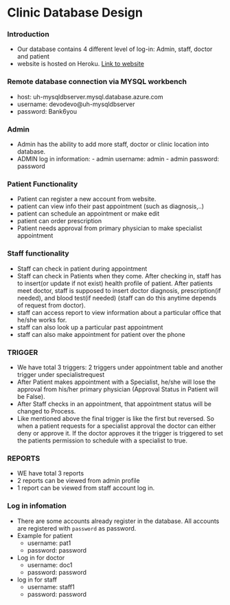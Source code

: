 # Clinic Database Design

### Introduction
- Our database contains 4 different level of log-in: Admin, staff, doctor and patient
- website is hosted on Heroku. [Link to website](https://clinic-database.herokuapp.com/)

### Remote database connection via MYSQL workbench  
- host: uh-mysqldbserver.mysql.database.azure.com
- username:  devodevo@uh-mysqldbserver
- password: Bank6you

### Admin
- Admin has the ability to add more staff, doctor or clinic location into database. 
- ADMIN log in information: 
        - admin username: admin
        - admin password: password

### Patient Functionality
- Patient can register a new account from website. 
- patient can view info their past appointment (such as diagnosis,..)
- patient  can schedule an appointment or make edit 
- patient can order prescription 
- Patient needs approval from primary physician to make specialist appointment 

### Staff functionality 
- Staff can check in patient during appointment
- Staff can check in Patients when they come. After checking in, staff has to insert(or update if not exist) health profile of patient. After patients meet doctor, staff is supposed to insert doctor diagnosis, prescription(if needed), and blood test(if needed) (staff can do this anytime depends of request from doctor). 
- staff can access report to view information about a particular office that he/she works for. 
- staff can also look up a particular past appointment
- staff can also make appointment for patient over the phone 

### TRIGGER
- We have total 3 triggers: 2 triggers under appointment table and another trigger under specialistrequest
- After Patient makes appointment with a Specialist, he/she will lose the approval from his/her primary physician (Approval Status in Patient will be False).
- After Staff checks in an appointment, that appointment status will be changed to Process.
- Like mentioned above the final trigger is like the first but reversed. So when a patient requests for a specialist approval the doctor can either deny or approve it. If the doctor approves it the trigger is triggered to set the patients permission to schedule with a specialist to true.

### REPORTS 
- WE have total 3 reports 
- 2 reports can be viewed from admin profile 
- 1 report can be viewed from staff account log in. 


### Log in infomation 
- There are some accounts already register in the database. All accounts are registered with `password` as password. 
- Example for patient 
    - username: pat1 
    - password: password 
- Log in for doctor 
    - username: doc1 
    - password: password
- log in for staff
    - username: staff1
    - password: password


